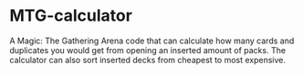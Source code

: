 # MTG-calculator
A Magic: The Gathering Arena code that can calculate how many cards and duplicates you would get from opening an inserted amount of packs. The calculator can also sort inserted decks from cheapest to most expensive.
